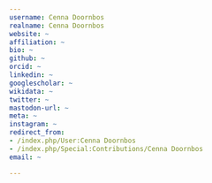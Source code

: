 ```yaml
---
username: Cenna Doornbos
realname: Cenna Doornbos
website: ~
affiliation: ~
bio: ~
github: ~
orcid: ~
linkedin: ~
googlescholar: ~
wikidata: ~
twitter: ~
mastodon-url: ~
meta: ~
instagram: ~
redirect_from:
- /index.php/User:Cenna Doornbos
- /index.php/Special:Contributions/Cenna Doornbos
email: ~

---
```


